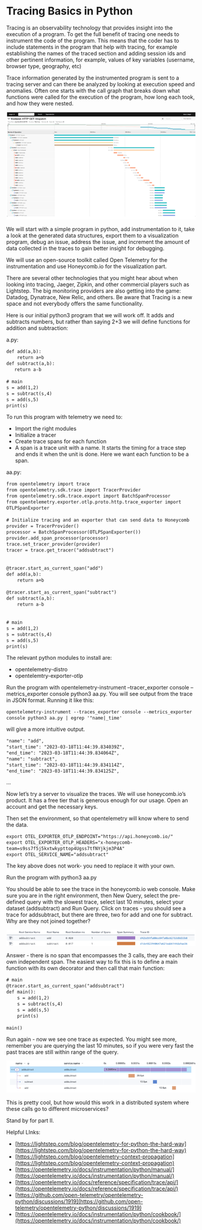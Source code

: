 # Tracing Basics in Python

Tracing is an observability technology that provides insight into the execution of a program. To get the full benefit of tracing one needs to instrument the code of the program. This means that the coder has to include statements in the program that help with tracing, for example establishing the names of the traced section and adding session ids and other pertinent information, for example, values of key variables (username, browser type, geography, etc)

Trace information generated by the instrumented program is sent to a tracing server and can there be analyzed by looking at execution speed and anomalies. Often one starts with the call graph that breaks down what functions were called for the execution of the program, how long each took, and how they were nested.
  
![](tgraph1.png)

We will start with a simple program in python, add instrumentation to it, take a look at the generated data structures, export them to a visualization program, debug an issue, address the issue, and increment the amount of data collected in the traces to gain better insight for debugging.

We will use an open-source toolkit called Open Telemetry for the instrumentation and use Honeycomb.io for the visualization part.

There are several other technologies that you might hear about when looking into tracing, Jaeger, Zipkin, and other commercial players such as Lightstep. The big monitoring providers are also getting into the game: Datadog, Dynatrace, New Relic, and others. Be aware that Tracing is a new space and not everybody offers the same functionality.

Here is our initial python3 program that we will work off. It adds and subtracts numbers, but rather than saying 2+3 we will define functions for addition and subtraction:  

a.py:

    def add(a,b):
        return a+b
    def subtract(a,b):
       return a-b

    # main
    s = add(1,2)
    s = subtract(s,4)
    s = add(s,5)
    print(s)

To run this program with telemetry we need to:
-   Import the right modules
-   Initialize a tracer
-   Create trace spans for each function
-   A span is a trace unit with a name. It starts the timing for a trace step and ends it when the unit is done. Here we want each function to be a span.
    
aa.py:

    from opentelemetry import trace
    from opentelemetry.sdk.trace import TracerProvider
    from opentelemetry.sdk.trace.export import BatchSpanProcessor
    from opentelemetry.exporter.otlp.proto.http.trace_exporter import OTLPSpanExporter

    # Initialize tracing and an exporter that can send data to Honeycomb
    provider = TracerProvider()
    processor = BatchSpanProcessor(OTLPSpanExporter())
    provider.add_span_processor(processor)
    trace.set_tracer_provider(provider)
    tracer = trace.get_tracer("addsubtract")

  
    @tracer.start_as_current_span("add")
    def add(a,b):
        return a+b

    @tracer.start_as_current_span("subtract")
    def subtract(a,b):
        return a-b

 
    # main
    s = add(1,2)
    s = subtract(s,4)
    s = add(s,5)
    print(s)

The relevant python modules to install are:
-   opentelemetry-distro
-   opentelemtry-exporter-otlp

Run the program with opentelemetry-instrument –tracer_exporter console –metrics_exporter console python3 aa.py. You will see output from the trace in JSON format. Running it like this:

    ​​opentelemetry-instrument --traces_exporter console --metrics_exporter console python3 aa.py | egrep '"name|_time'
will give a more intuitive output.

    "name": "add",
    "start_time": "2023-03-18T11:44:39.834039Z",
    "end_time": "2023-03-18T11:44:39.834064Z",
    "name": "subtract",
    "start_time": "2023-03-18T11:44:39.834114Z",
    "end_time": "2023-03-18T11:44:39.834125Z",

…

Now let’s try a server to visualize the traces. We will use honeycomb.io’s product. It has a free tier that is generous enough for our usage. Open an account and get the necessary keys.

Then set the environment, so that opentelemetry will know where to send the data.

    export OTEL_EXPORTER_OTLP_ENDPOINT="https://api.honeycomb.io/"
    export OTEL_EXPORTER_OTLP_HEADERS="x-honeycomb-team=s9ss7f5j5kxtwkypttop4Ugss7tfNYjkjm3P4A"
    export OTEL_SERVICE_NAME="addsubtract"

The key above does not work- you need to replace it with your own.

Run the program with python3 aa.py

You should be able to see the trace in the honeycomb.io web console. Make sure you are in the right environment, then New Query, select the pre-defined query with the slowest trace, select last 10 minutes, select your dataset (addsubtract) and Run Query. Click on traces - you should see a trace for addsubtract, but there are three, two for add and one for subtract. Why are they not joined together?
  
![](tgraph2.png)

Answer - there is no span that encompasses the 3 calls, they are each their own independent span. The easiest way to fix this is to define a main function with its own decorator and then call that main function:

  
    # main
    @tracer.start_as_current_span("addsubtract")
    def main():
        s = add(1,2)
        s = subtract(s,4)
        s = add(s,5)
        print(s)
        
    main()

Run again - now we see one trace as expected. You might see more, remember you are querying the last 10 minutes, so if you were very fast the past traces are still within range of the query.

![](tgraph3.png)

This is pretty cool, but how would this work in a distributed system where these calls go to different microservices?

Stand by for part II.

Helpful LInks:

-   [https://lightstep.com/blog/opentelemetry-for-python-the-hard-way](https://lightstep.com/blog/opentelemetry-for-python-the-hard-way)    
-   [https://lightstep.com/blog/opentelemetry-context-propagation](https://lightstep.com/blog/opentelemetry-context-propagation)
-   [https://opentelemetry.io/docs/instrumentation/python/manual/](https://opentelemetry.io/docs/instrumentation/python/manual/)
-   [https://opentelemetry.io/docs/reference/specification/trace/api/](https://opentelemetry.io/docs/reference/specification/trace/api/)
-   [https://github.com/open-telemetry/opentelemetry-python/discussions/1919](https://github.com/open-telemetry/opentelemetry-python/discussions/1919)
-   [https://opentelemetry.io/docs/instrumentation/python/cookbook/](https://opentelemetry.io/docs/instrumentation/python/cookbook/)
